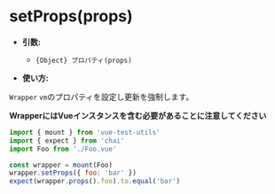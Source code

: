 # setProps(props)

- **引数:**
  - `{Object} プロパティ(props)`

- **使い方:**

`Wrapper` `vm`のプロパティを設定し更新を強制します。

**WrapperにはVueインスタンスを含む必要があることに注意してください**

```js
import { mount } from 'vue-test-utils'
import { expect } from 'chai'
import Foo from './Foo.vue'

const wrapper = mount(Foo)
wrapper.setProps({ foo: 'bar' })
expect(wrapper.props().foo).to.equal('bar')
```